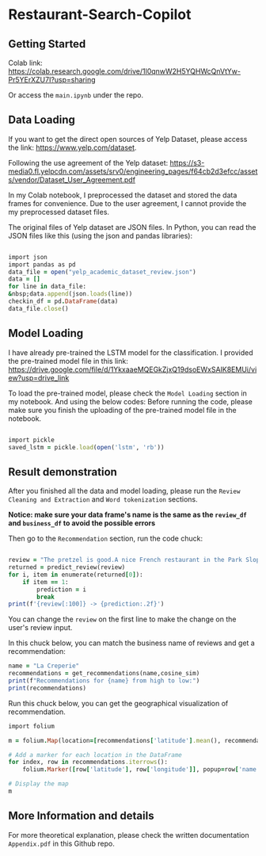 # Restaurant-Search-Copilot
## Getting Started
Colab link:
https://colab.research.google.com/drive/1l0qnwW2H5YQHWcQnVtYw-Pr5YErXZU7I?usp=sharing

Or access the `main.ipynb` under the repo. 

## Data Loading
If you want to get the direct open sources of Yelp Dataset, please access the link: https://www.yelp.com/dataset. 

Following the use agreement of the Yelp dataset: https://s3-media0.fl.yelpcdn.com/assets/srv0/engineering_pages/f64cb2d3efcc/assets/vendor/Dataset_User_Agreement.pdf

In my Colab notebook, I preprocessed the dataset and stored the data frames for convenience. Due to the user agreement, I cannot provide the my preprocessed dataset files.

The original files of Yelp dataset are JSON files. In Python, you can read the JSON files like this (using the json and pandas libraries):
```Ruby

import json
import pandas as pd
data_file = open("yelp_academic_dataset_review.json")
data = []
for line in data_file:
&nbsp;data.append(json.loads(line))
checkin_df = pd.DataFrame(data)
data_file.close()

```

## Model Loading
I have already pre-trained the LSTM model for the classification. I provided the pre-trained model file in this link: https://drive.google.com/file/d/1YkxaaeMQEGkZjxQ19dsoEWxSAIK8EMUi/view?usp=drive_link

To load the pre-trained model, please check the `Model Loading` section in my notebook. And using the below codes:
Before running the code, please make sure you finish the uploading of the pre-trained model file in the notebook.

```Ruby

import pickle
saved_lstm = pickle.load(open('lstm', 'rb'))

```

## Result demonstration
After you finished all the data and model loading, please run the `Review Cleaning and Extraction` and `Word tokenization` sections.

**Notice: make sure your data frame's name is the same as the `review_df` and `business_df` to avoid the possible errors**

Then go to the `Recommendation` section, run the code chuck:

```Ruby

review = "The pretzel is good.A nice French restaurant in the Park Slope."
returned = predict_review(review)
for i, item in enumerate(returned[0]):
    if item == 1:
        prediction = i
        break
print(f'{review[:100]} -> {prediction:.2f}')

```
You can change the `review` on the first line to make the change on the user's review input.

In this chuck below, you can match the business name of reviews and get a recommendation:

```Ruby
name = "La Creperie"
recommendations = get_recommendations(name,cosine_sim)
print(f"Recommendations for {name} from high to low:")
print(recommendations)
```
Run this chuck below, you can get the geographical visualization of recommendation.

```Ruby
import folium

m = folium.Map(location=[recommendations['latitude'].mean(), recommendations['longitude'].mean()], zoom_start=5)

# Add a marker for each location in the DataFrame
for index, row in recommendations.iterrows():
    folium.Marker([row['latitude'], row['longitude']], popup=row['name']).add_to(m)

# Display the map
m
```

## More Information and details

For more theoretical explanation, please check the written documentation `Appendix.pdf` in this Github repo.
